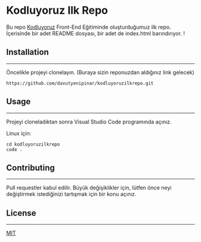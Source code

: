 # Kodluyoruz Ilk Repo
Bu repo [Kodluyoruz](https://www.kodluyoruz.org/) Front-End Eğitiminde oluşturduğumuz ilk repo. İçerisinde bir adet README dosyası, bir adet de index.html barındırıyor.
! [](C:\Users\davut\Desktop\deneme\kodluyoruzilkrepo\1.PNG)

## Installation
---

Öncelikle projeyi clonelayın. (Buraya sizin reponuzdan aldığınız link gelecek)
```
https://github.com/davutyenipinar/kodluyoruzilkrepo.git 
```

## Usage
---
Projeyi cloneladıktan sonra Visual Studio Code programında açınız.

Linux için:
```
cd kodluyoruzilkrepo
code . 
```
## Contributing
---
Pull requestler kabul edilir. Büyük değişiklikler için, lütfen önce neyi değiştirmek istediğinizi tartışmak için bir konu açınız.

## License
---
[MIT](https://choosealicense.com/licenses/mit/)


